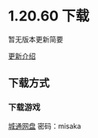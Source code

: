 # 1.20.60 下载
暂无版本更新简要

[更新介绍](https://zh.minecraft.wiki/w/%25E5%259F%25BA%25E5%25B2%25A9%25E7%2589%25881.20.60?variant%253Dzh-hk)
## 下载方式
### 下载游戏
[城通网盘](https://url50.ctfile.com/f/53204350-1019379235-3e5b5e?p=misaka) 密码：misaka